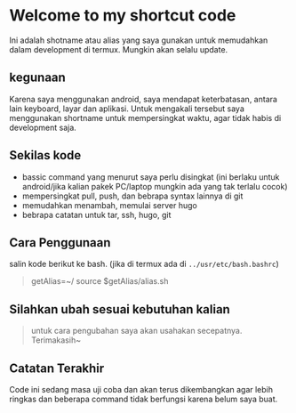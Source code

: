 # Welcome to my shortcut code
Ini adalah shotname atau alias yang saya gunakan untuk memudahkan dalam development di termux. Mungkin akan selalu update.

## kegunaan
Karena saya menggunakan android, saya mendapat keterbatasan, antara lain keyboard, layar dan aplikasi. Untuk mengakali tersebut saya menggunakan shortname untuk mempersingkat waktu, agar tidak habis di development saja.

## Sekilas kode
- bassic command yang menurut saya perlu disingkat (ini berlaku untuk android/jika kalian pakek PC/laptop mungkin ada yang tak terlalu cocok)
- mempersingkat pull, push, dan bebrapa syntax lainnya di git 
- memudahkan menambah, memulai server hugo
- bebrapa catatan untuk tar, ssh, hugo, git 

## Cara Penggunaan
salin kode berikut ke bash. (jika di termux ada di `../usr/etc/bash.bashrc`)
> getAlias=~/<lokasiAlias>
source $getAlias/alias.sh 


## Silahkan ubah sesuai kebutuhan kalian
> untuk cara pengubahan saya akan usahakan secepatnya. Terimakasih~

## Catatan Terakhir
Code ini sedang masa uji coba dan akan terus dikembangkan agar lebih ringkas dan beberapa command tidak berfungsi karena belum saya buat.